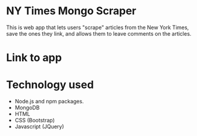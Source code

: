 # NY Times Mongo Scraper
This is web app that lets users "scrape" articles from the New York Times, save the ones they link, and allows them to leave comments on the articles.

# Link to app


# Technology used
- Node.js and npm packages. 
- MongoDB 
- HTML 
- CSS (Bootstrap)
- Javascript (JQuery)